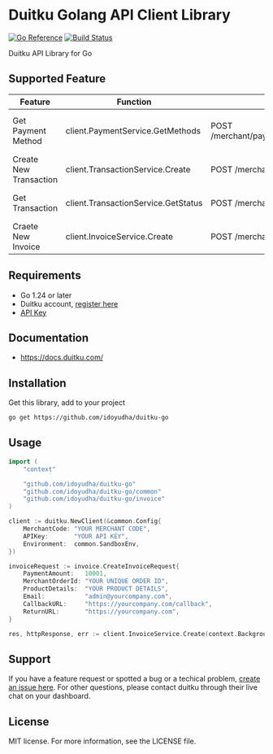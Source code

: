 # Duitku Golang API Client Library
[![Go Reference](https://pkg.go.dev/badge/github.com/idoyudha/duitku-go)](https://pkg.go.dev/badge/github.com/idoyudha/duitku-go)
[![Build Status](https://github.com/idoyudha/duitku-go/actions/workflows/go.yml/badge.svg?branch=master)](https://github.com/idoyudha/duitku-go/actions/workflows/go.yml?query=branch%3Amaster)

Duitku API Library for Go

## Supported Feature
|        Feature         |              Function                |                HTTP Request                   |              Description              |
|------------------------|--------------------------------------|-----------------------------------------------|---------------------------------------|
| Get Payment Method     | client.PaymentService.GetMethods     | POST /merchant/paymentmethod/getpaymentmethod | Get list of available payment methods |
| Create New Transaction | client.TransactionService.Create     | POST /merchant/v2/inquiry                     | Create Transaction via V2 API         |
| Get Transaction        | client.TransactionService.GetStatus  | POST /merchant/transactionStatus              | Get Transaction via V2 API            |
| Craete New Invoice     | client.InvoiceService.Create         | POST /merchant/createInvoice                  | Create Transaction via POP API        |

## Requirements
- Go 1.24 or later
- Duitku account, [register here](https://dashboard.duitku.com/Account/Register)
- [API Key](https://docs.duitku.com/en/account/#account-integration--getting-api-key)

## Documentation
- https://docs.duitku.com/

## Installation

Get this library, add to your project

```bash
go get https://github.com/idoyudha/duitku-go
```

## Usage
```go
import (
	"context"

	"github.com/idoyudha/duitku-go"
	"github.com/idoyudha/duitku-go/common"
	"github.com/idoyudha/duitku-go/invoice"
)

client := duitku.NewClient(&common.Config{
	MerchantCode: "YOUR MERCHANT CODE",
	APIKey:       "YOUR API KEY",
	Environment:  common.SandboxEnv,
})

invoiceRequest := invoice.CreateInvoiceRequest{
    PaymentAmount:   10001,
	MerchantOrderId: "YOUR UNIQUE ORDER ID",
	ProductDetails:  "YOUR PRODUCT DETAILS",
	Email:           "admin@yourcompany.com",
	CallbackURL:     "https://yourcompany.com/callback",
	ReturnURL:       "https://yourcompany.com",
}

res, httpResponse, err := client.InvoiceService.Create(context.Background(), invoiceRequest)
```

## Support
If you have a feature request or spotted a bug or a techical problem, [create an issue here](https://github.com/idoyudha/duitku-go/issues/new/choose).
For other questions, please contact duitku through their live chat on your dashboard.

## License
MIT license. For more information, see the LICENSE file.

